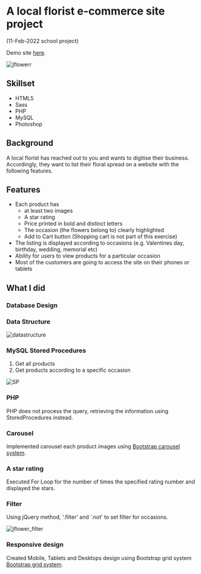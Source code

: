 # A local florist e-commerce site project

(11-Feb-2022 school project)

Demo site [here](https://jflower.yukayamamoto.me/).

![jflowerr](https://user-images.githubusercontent.com/84278263/182692169-a3a14dc7-42de-456b-be38-e0de39cd5ca6.gif)


## Skillset
- HTML5
- Sass
- PHP
- MySQL
- Photoshop



## Background
A local florist has reached out to you and wants to digitise their business. Accordingly, they want to list their floral spread on a website with the following features.


## Features
- Each product has
    - at least two images
    - A star rating
    - Price printed in bold and distinct letters
    - The occasion (the flowers belong to) clearly highlighted
    - Add to Cart button (Shopping cart is not part of this exercise)
- The listing is displayed according to occasions (e.g. Valentines day, birthday,
wedding, memorial etc)
- Ability for users to view products for a particular occasion
- Most of the customers are going to access the site on their phones or tablets

## What I did

### Database Design

### Data Structure
![datastructure](https://user-images.githubusercontent.com/84278263/182690921-7e5262a2-8796-422d-9d38-04f7ed6955a5.png)

### MySQL Stored Procedures
1. Get all products
2. Get products according to a specific occasion
    
![SP](https://user-images.githubusercontent.com/84278263/182687243-710afd1f-613e-4845-b3d0-26dfac463ce3.png)

### PHP
PHP does not process the query, retrieving the information using StoredProcedures instead.

### Carousel
Implemented carousel each product images using [Bootstrap carousel system](https://getbootstrap.com/docs/5.2/components/carousel/).

### A star rating
Executed For Loop for the number of times the specified rating number and displayed the stars.

### Filter
Using jQuery method, '.filter' and '.not' to set filter for occasions.

![jflower_filter](https://user-images.githubusercontent.com/84278263/182692227-c2d7e794-b20d-43d3-8e3d-f638bd4b7ee8.gif)

### Responsive design
Created Mobile, Tablets and Desktops design using Bootstrap grid system [Bootstrap grid system](https://getbootstrap.com/docs/5.0/layout/grid/).
